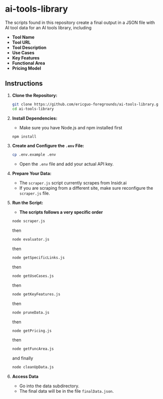 # ai-tools-library

The scripts found in this repository create a final output in a JSON file with AI tool data for an AI tools library, including

- **Tool Name**
- **Tool URL**
- **Tool Description**
- **Use Cases**
- **Key Features**
- **Functional Area**
- **Pricing Model**

## Instructions

1. **Clone the Repository:**

   ```bash
   git clone https://github.com/ericguo-foregrounds/ai-tools-library.git
   cd ai-tools-library
   ```

2. **Install Dependencies:**
    - Make sure you have Node.js and npm installed first
   ```bash
   npm install
   ```

3. **Create and Configure the `.env` File:**

   ```bash
   cp .env.example .env
   ```

   - Open the `.env` file and add your actual API key.

4. **Prepare Your Data:**

   - The `scraper.js` script currently scrapes from Insidr.ai
   - If you are scraping from a different site, make sure reconfigure the `scraper.js` file.

5. **Run the Script:**
    - **The scripts follows a very specific order**
   ```bash
   node scraper.js
   ```
   then
   ```bash
   node evaluator.js
   ```
   then
   ```bash
   node getSpecificLinks.js
   ```
   then
   ```bash
   node getUseCases.js
   ```
   then
   ```bash
   node getKeyFeatures.js
   ```
   then
   ```bash
   node pruneData.js
   ```
   then
   ```bash
   node getPricing.js
   ```
   then
   ```bash
   node getFuncArea.js
   ```
   and finally
   ```bash
   node cleanUpData.js
   ```
6. **Access Data**
    - Go into the data subdirectory.
    - The final data will be in the file `finalData.json`.
